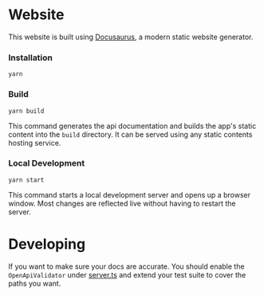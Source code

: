 # Website

This website is built using [Docusaurus](https://docusaurus.io/), a modern static website generator.

### Installation

```
yarn
```

### Build

```
yarn build
```

This command generates the api documentation and builds the app's static content into the `build` directory. It can be served using any static contents hosting service.

### Local Development

```
yarn start
```

This command starts a local development server and opens up a browser window. Most changes are reflected live without having to restart the server.


# Developing

If you want to make sure your docs are accurate. You should enable the `OpenApiValidator` under [server.ts](https://github.com/gnosispay/apps-monorepo/blob/7af307ac25dc52454a6ad80d7f67f708160f6467/apps/api/src/server.ts) and extend your test suite to cover the paths you want.